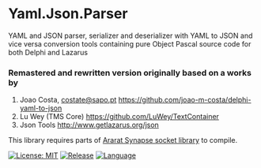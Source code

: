 # Yaml.Json.Parser
YAML and JSON parser, serializer and deserializer with YAML to JSON and vice versa conversion tools containing pure Object Pascal source code for both Delphi and Lazarus

### Remastered and rewritten version originally based on a works by
  1. Joao Costa, costate@sapo.pt https://github.com/joao-m-costa/delphi-yaml-to-json
  2. Lu Wey (TMS Core) https://github.com/LuWey/TextContainer
  3. Json Tools http://www.getlazarus.org/json

This library requires parts of [Ararat Synapse socket library](http://www.ararat.cz/synapse/) to compile.

[![License: MIT](https://img.shields.io/badge/License-MIT-yellow.svg)](https://opensource.org/licenses/MIT)
[![Release](https://shields.io/badge/Release-v1.0-blue?style=flat)](https://github.com/biot2/Yaml.Json.Parser/releases/tag/v1.0)
[![Language](https://img.shields.io/badge/Language-Object%20Pascal-darkgreen)](https://en.wikipedia.org/wiki/Object_Pascal)

